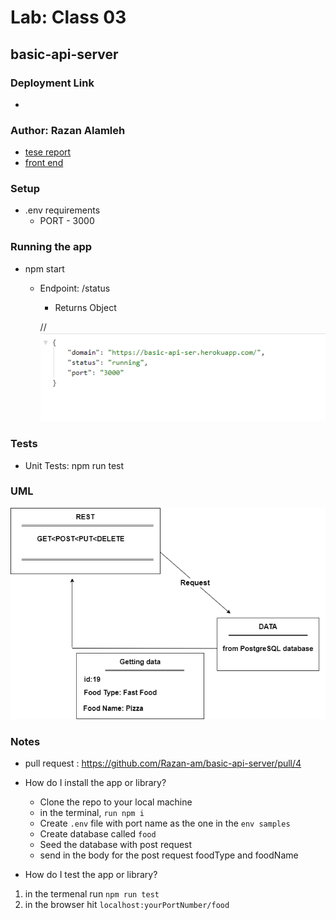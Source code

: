 
# Lab: Class 03

## basic-api-server

### Deployment Link
- 

### Author: Razan Alamleh
 - [tese report](https://github.com/Razan-am/basic-express-server/runs/3280579477?check_suite_focus=true)
 - [front end]()

### Setup
- .env requirements
  - PORT - 3000

### Running the app
- npm start
  - Endpoint: /status
    - Returns Object

    //![status](./images/status.PNG)


### Tests
- Unit Tests: npm run test

### UML
![status](/images/umll.png)

### Notes
- pull request : https://github.com/Razan-am/basic-api-server/pull/4
- How do I install the app or library?
  - Clone the repo to your local machine
  - in the terminal, `run npm i`
  - Create `.env` file with port name as the one in the `env samples` 
  - Create database called `food` 
  - Seed the database with post request 
  - send in the body for the post request foodType and foodName  

- How do I test the app or library?
1.  in the termenal run `npm run test`
2. in the browser hit `localhost:yourPortNumber/food`

